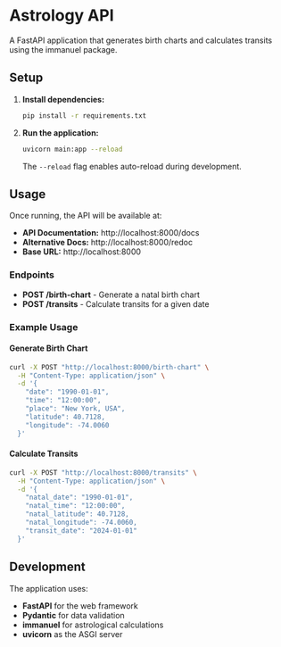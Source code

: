 # Astrology API

A FastAPI application that generates birth charts and calculates transits using the immanuel package.

## Setup

1. **Install dependencies:**
   ```bash
   pip install -r requirements.txt
   ```

2. **Run the application:**
   ```bash
   uvicorn main:app --reload
   ```

   The `--reload` flag enables auto-reload during development.

## Usage

Once running, the API will be available at:
- **API Documentation:** http://localhost:8000/docs
- **Alternative Docs:** http://localhost:8000/redoc
- **Base URL:** http://localhost:8000

### Endpoints

- **POST /birth-chart** - Generate a natal birth chart
- **POST /transits** - Calculate transits for a given date

### Example Usage

#### Generate Birth Chart
```bash
curl -X POST "http://localhost:8000/birth-chart" \
  -H "Content-Type: application/json" \
  -d '{
    "date": "1990-01-01",
    "time": "12:00:00",
    "place": "New York, USA",
    "latitude": 40.7128,
    "longitude": -74.0060
  }'
```

#### Calculate Transits
```bash
curl -X POST "http://localhost:8000/transits" \
  -H "Content-Type: application/json" \
  -d '{
    "natal_date": "1990-01-01",
    "natal_time": "12:00:00",
    "natal_latitude": 40.7128,
    "natal_longitude": -74.0060,
    "transit_date": "2024-01-01"
  }'
```

## Development

The application uses:
- **FastAPI** for the web framework
- **Pydantic** for data validation
- **immanuel** for astrological calculations
- **uvicorn** as the ASGI server 